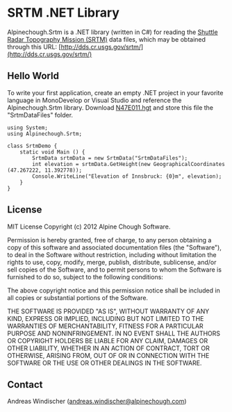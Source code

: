 SRTM .NET Library
===================

Alpinechough.Srtm is a .NET library (written in C#) for reading the [Shuttle Radar Topography Mission (SRTM)](http://www2.jpl.nasa.gov/srtm/) data files, which may be obtained through this URL: [http://dds.cr.usgs.gov/srtm/](http://dds.cr.usgs.gov/srtm/)

Hello World
-----------

To write your first application, create an empty .NET project in your favorite language in MonoDevelop or Visual Studio and reference the Alpinechough.Srtm library. Download [N47E011.hgt](http://dds.cr.usgs.gov/srtm/version2_1/SRTM3/Eurasia/) and store this file the "SrtmDataFiles" folder.

	using System;
	using Alpinechough.Srtm;
	
	class SrtmDemo {
		static void Main () {
			SrtmData srtmData = new SrtmData("SrtmDataFiles");
			int elevation = srtmData.GetHeight(new GeographicalCoordinates (47.267222, 11.392778));
			Console.WriteLine("Elevation of Innsbruck: {0}m", elevation);
		}
	}

License
-------

MIT License
Copyright (c) 2012 Alpine Chough Software.

Permission is hereby granted, free of charge, to any person obtaining a copy
of this software and associated documentation files (the "Software"), to deal
in the Software without restriction, including without limitation the rights
to use, copy, modify, merge, publish, distribute, sublicense, and/or sell
copies of the Software, and to permit persons to whom the Software is
furnished to do so, subject to the following conditions:

The above copyright notice and this permission notice shall be included in all
copies or substantial portions of the Software.

THE SOFTWARE IS PROVIDED "AS IS", WITHOUT WARRANTY OF ANY KIND, EXPRESS OR
IMPLIED, INCLUDING BUT NOT LIMITED TO THE WARRANTIES OF MERCHANTABILITY,
FITNESS FOR A PARTICULAR PURPOSE AND NONINFRINGEMENT. IN NO EVENT SHALL THE
AUTHORS OR COPYRIGHT HOLDERS BE LIABLE FOR ANY CLAIM, DAMAGES OR OTHER
LIABILITY, WHETHER IN AN ACTION OF CONTRACT, TORT OR OTHERWISE, ARISING FROM,
OUT OF OR IN CONNECTION WITH THE SOFTWARE OR THE USE OR OTHER DEALINGS IN THE
SOFTWARE.

Contact
-------

Andreas Windischer (andreas.windischer@alpinechough.com)
